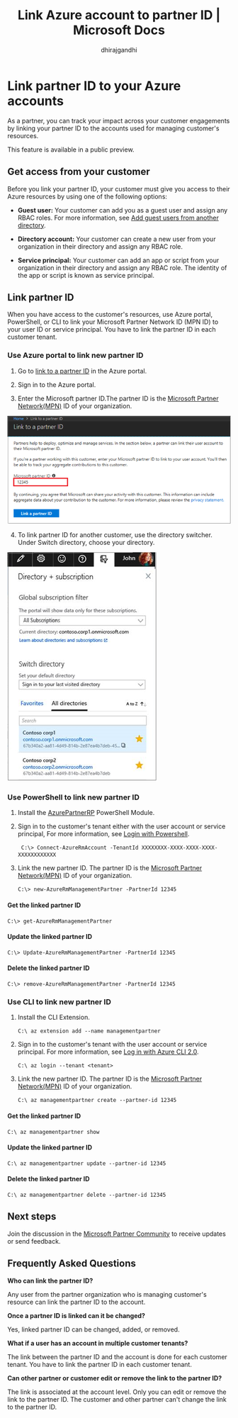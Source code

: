﻿---
title: Link Azure account to partner ID | Microsoft Docs
description: Track engagements with Azure customers by linking partner ID to the user account that you use to manage the customer's resources. 
services: billing
author: dhirajgandhi
ms.author: dhgandhi
ms.date: 03/12/2018
ms.service: billing
ms.devlang: na
ms.topic: conceptual
ms.tgt_pltfrm: na
ms.workload: na
---

# Link partner ID to your Azure accounts

As a partner, you can track your impact across your customer engagements by linking your partner ID to the accounts used for managing customer's resources.

This feature is available in a public preview.

## Get access from your customer

Before you link your partner ID, your customer must give you access to their Azure resources by using one of the following options:

- **Guest user:** Your customer can add you as a guest user and assign any RBAC roles. For more information, see [Add guest users from another directory](https://docs.microsoft.com/azure/active-directory/active-directory-b2b-what-is-azure-ad-b2b).

- **Directory account:**  Your customer can create a new user from your organization in their directory and assign any RBAC role.

- **Service principal:**  Your customer can add an app or script from your organization in their directory and assign any RBAC role. The identity of the app or script is known as service principal.

## Link partner ID

When you have access to the customer's resources, use Azure portal, PowerShell, or CLI to link your Microsoft Partner Network ID (MPN ID) to your user ID or service principal. You have to link the partner ID in each customer tenant.

### Use Azure portal to link new partner ID

1. Go to [link to a partner ID](https://portal.azure.com/#blade/Microsoft_Azure_Billing/managementpartnerblade) in the Azure portal.

2. Sign in to the Azure portal.

3. Enter the Microsoft partner ID.The partner ID is the [Microsoft Partner Network(MPN)](https://partner.microsoft.com/) ID of your organization.

![Screenshot that shows link partner ID](./media/billing-link-partner-id/link-partner-ID.PNG)

4. To link partner ID for another customer, use the directory switcher. Under Switch directory, choose your directory.

![Screenshot that shows link partner ID](./media/billing-link-partner-id/directory-switcher.png)

### Use PowerShell to link new partner ID

1. Install the [AzurePartnerRP](https://www.powershellgallery.com/packages/AzureRM.ManagementPartner/0.1.0-preview) PowerShell Module.

2. Sign in to the customer's tenant either with the user account or service principal, For more information, see [Login with Powershell](https://docs.microsoft.com/powershell/azure/authenticate-azureps?view=azurermps-5.2.0).
 
   ```azurepowershell-interactive
    C:\> Connect-AzureRmAccount -TenantId XXXXXXXX-XXXX-XXXX-XXXX-XXXXXXXXXXXX 
   ```


3. Link the new partner ID. The partner ID is the [Microsoft Partner Network(MPN)](https://partner.microsoft.com/) ID of your organization.

    ```azurepowershell-interactive
    C:\> new-AzureRmManagementPartner -PartnerId 12345 
    ```

#### Get the linked partner ID
```azurepowershell-interactive
C:\> get-AzureRmManagementPartner 
```

#### Update the linked partner ID
```azurepowershell-interactive
C:\> Update-AzureRmManagementPartner -PartnerId 12345 
```
#### Delete the linked partner ID
```azurepowershell-interactive
C:\> remove-AzureRmManagementPartner -PartnerId 12345 
```

### Use CLI to link new partner ID
1.  Install the CLI Extension.

    ```azurecli-interactive
    C:\ az extension add --name managementpartner
    ``` 

2.  Sign in to the customer's tenant with the user account or service principal. For more information, see [Log in with Azure CLI 2.0](https://docs.microsoft.com/cli/azure/authenticate-azure-cli?view=azure-cli-latest).

    ```azurecli-interactive
    C:\ az login --tenant <tenant>
    ``` 

3.  Link the new partner ID. The partner ID is the [Microsoft Partner Network(MPN)](https://partner.microsoft.com/) ID of your organization.

     ```azurecli-interactive
     C:\ az managementpartner create --partner-id 12345
      ```  

#### Get the linked partner ID
```azurecli-interactive
C:\ az managementpartner show
``` 

#### Update the linked partner ID
```azurecli-interactive
C:\ az managementpartner update --partner-id 12345
``` 

#### Delete the linked partner ID
```azurecli-interactive
C:\ az managementpartner delete --partner-id 12345
``` 

## Next steps

Join the discussion in the [Microsoft Partner Community](https://aka.ms/PALdiscussion) to receive updates or send feedback.

## Frequently Asked Questions

**Who can link the partner ID?**

Any user from the partner organization who is managing customer's resource can link the partner ID to the account.

**Once a partner ID is linked can it be changed?**

Yes, linked partner ID can be changed, added, or removed.

**What if a user has an account in multiple customer tenants?**

The link between the partner ID and the account is done for each customer tenant.  You have to link the partner ID in each customer tenant.

**Can other partner or customer edit or remove the link to the partner ID?**

The link is associated at the account level. Only you can edit or remove the link to the partner ID. The customer and other partner can't change the link to the partner ID. 
